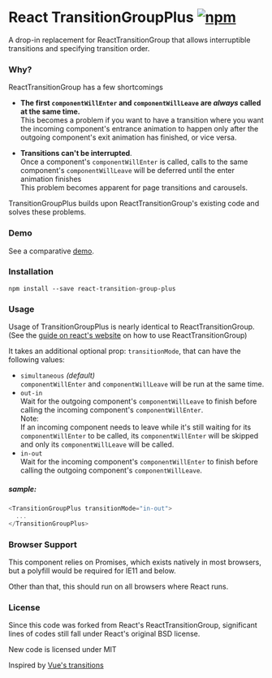 # React TransitionGroupPlus [![npm](https://img.shields.io/npm/v/react-transition-group-plus.svg?style=flat-square)]()

A drop-in replacement for ReactTransitionGroup that allows interruptible transitions and specifying transition order.

### Why?

ReactTransitionGroup has a few shortcomings  

- **The first `componentWillEnter` and `componentWillLeave` are _always_ called at the same time.**   
  This becomes a problem if you want to have a transition where you want the incoming component's entrance animation to happen only after the outgoing component's exit animation has finished, or vice versa.  

- **Transitions can't be interrupted**.  
  Once a component's `componentWillEnter` is called, calls to the same component's `componentWillLeave` will be deferred until the enter animation finishes   
  This problem becomes apparent for page transitions and carousels. 

TransitionGroupPlus builds upon ReactTransitionGroup's existing code and solves these problems.

### Demo
See a comparative [demo](http://cheapsteak.github.com/react-transition-group-plus/).


### Installation

```
npm install --save react-transition-group-plus
```

### Usage 

Usage of TransitionGroupPlus is nearly identical to ReactTransitionGroup. (See the [guide on react's website]((https://facebook.github.io/react/docs/animation.html#low-level-api-reacttransitiongroup)) on how to use ReactTransitionGroup)  

It takes an additional optional prop: `transitionMode`, that can have the following values:  

- `simultaneous` _(default)_  
  `componentWillEnter` and `componentWillLeave` will be run at the same time.  
- `out-in`  
  Wait for the outgoing component's `componentWillLeave` to finish before calling the incoming component's `componentWillEnter`.  
  Note:  
  If an incoming component needs to leave while it's still waiting for its `componentWillEnter` to be called, its `componentWillEnter` will be skipped and only its `componentWillLeave` will be called.
- `in-out`  
  Wait for the incoming component's `componentWillEnter` to finish before calling the outgoing component's `componentWillLeave`.

##### sample:
```js
<TransitionGroupPlus transitionMode="in-out">
  ...
</TransitionGroupPlus>
```

### Browser Support

This component relies on Promises, which exists natively in most browsers, but a polyfill would be required for IE11 and below.

Other than that, this should run on all browsers where React runs.

### License

Since this code was forked from React's ReactTransitionGroup, significant lines of codes still fall under React's original BSD license.  

New code is licensed under MIT


Inspired by [Vue's transitions](http://vuejs.org/guide/transitions.html#JavaScript_Transitions)